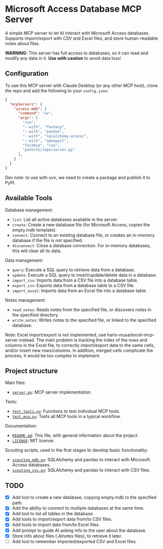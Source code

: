 # Microsoft Access Database MCP Server

A simple MCP server to let AI interact with Microsoft Access databases.
Supports import/export with CSV and Excel files, and store human-readable notes about files.

**WARNING**: This server has full access to databases, so it can read and modify any data in it. **Use with caution** to avoid data loss!


## Configuration

To use this MCP server with Claude Desktop (or any other MCP host), clone the repo and add the following to your `config.json`:

```json
{
  "mcpServers": {
    "access-mdb": {
      "command": "uv",
      "args": [
        "run",
        "--with", "fastmcp",
        "--with", "pandas",
        "--with", "sqlalchemy-access",
        "--with", "openpyxl",
        "fastmcp", "run",
        "path/to/repo/server.py"
      ],
    }
  }
}
```

Dev note: to use with uvx, we need to create a package and publish it to PyPI.


## Available Tools

Database management:
- `list`: List all active databases available in the server.
- `create`: Create a new database file (for Microsoft Access, copies the empty.mdb template).
- `connect`: Connect to an existing database file, or creates an in-memory database if the file is not specified.
- `disconnect`: Close a database connection. For in-memory databases, this will clear all its data.

Data management:
- `query`: Execute a SQL query to retrieve data from a database.
- `update`: Execute a SQL query to insert/update/delete data in a database.
- `import_csv`: Imports data from a CSV file into a database table.
- `export_csv`: Exports data from a database table to a CSV file.
- `import_excel`: Imports data from an Excel file into a database table.

Notes management:
- `read_notes`: Reads notes from the specified file, or discovers notes in the specified directory.
- `write_notes`: Writes notes to the specified file, or linked to the specified database.

Note: Excel import/export is not implemented, use haris-musa/excel-mcp-server instead.
The main problem is tracking the index of the rows and columns in the Excel file, to correctly import/export data to the same cells, and/or insert new rows/columns.
In addition, merged cells complicate the process, it would be too complex to implement.


## Project structure

Main files:
- [`server.py`](/server.py): MCP server implementation.

Tests:
- [`test_tools.py`](/test_tools.py): Functions to test individual MCP tools.
- [`test_mcp.py`](/test_mcp.py): Tests all MCP tools in a typical workflow.

Documentation:
- [`README.md`](/README.md): This file, with general information about the project.
- [`LICENSE`](/LICENSE): MIT license.

Scouting scripts, used in the first stages to develop basic functionality:
- [`scouting_mdb.py`](/scouting_mdb.py): SQLAlchemy and pandas to interact with Microsoft Access databases.
- [`scouting_csv.py`](/scouting_csv.py): SQLAlchemy and pandas to interact with CSV files.


## TODO

- [x] Add tool to create a new database, copying empty.mdb to the specified path.
- [x] Add the ability to connect to multiple databases at the same time.
- [x] Add tool to list all tables in the database.
- [x] Add tools to import/export data from/to CSV files.
- [x] Add tools to import data from/to Excel files.
- [x] Add prompt to guide AI asking info to the user about the database.
- [x] Store info about files (.AInotes files), to retrieve it later.
- [ ] Add tool to remember imported/exported CSV and Excel files.
